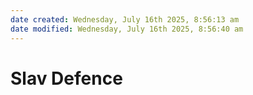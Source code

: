 ```yaml
---
date created: Wednesday, July 16th 2025, 8:56:13 am
date modified: Wednesday, July 16th 2025, 8:56:40 am
---
```


# Slav Defence
